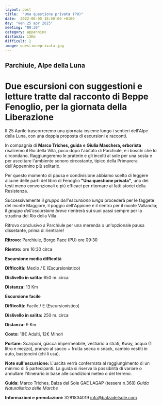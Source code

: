 ```yaml
---
layout: post
title:  "Una questione privata (PU)"
date:  2022-06-05 18:00:00 +0100
day: "ven 25 apr 2025"
meeting: "09:30"
category: appennino 
distanza: 13Km
difficult: 2
image: questioneprivata.jpg
---
```


## Parchiule, Alpe della Luna

# Due escursioni con suggestioni e letture tratte dal racconto di Beppe Fenoglio, per la giornata della Liberazione

Il 25 Aprile trascorreremo una giornata insieme lungo i sentieri dell'Alpe della Luna, con una doppia proposta di escursioni e racconti.

In compagnia di **Marco Triches, guida** e **Giulia Maschera, erborista** risaliremo il Rio della Villa, poco dopo l'abitato di Parchiule, e i boschi che lo circondano. Raggiungeremo le praterie e gli incolti al sole per una sosta e per ascoltare l'ambiente sonoro circostante, tipico della Primavera dell'Appennino più solitario.

Per questo momento di pausa e condivisione abbiamo scelto di leggere alcune delle parti del libro di Fenoglio **"Una questione privata"**, uno dei testi meno convenzionali e più efficaci per ritornare ai fatti storici della Resistenza.

Successivamente il *gruppo dell'escursione lunga* procederà per le faggete del monte Maggiore, il poggio dell'Appione e il rientro per il monte Vallandia; il *gruppo dell'escursione breve* rientrerà sui suoi passi sempre per la stradina del Rio della Villa.

Ritrovo conclusivo a Parchiule per una merenda o un'opzionale pausa dissetante, prima di rientrare!

**Ritrovo:** Parchiule, Borgo Pace (PU) ore 09:30

**Rientro:** ore 16:30 circa 


**Escursione media difficoltà**

**Difficoltà:** Medio / E (Escursionistico)

**Dislivello in salita:** 650 m. circa

**Distanza:** 13 Km 


**Escursione facile**

**Difficoltà:** Facile / E (Escursionistico)

**Dislivello in salita:** 250 m. circa

**Distanza:** 9 Km 


**Costo:** 18€ Adulti, 12€ Minori

**Portare:** Scarponi, giacca impermeabile, vestiario a strati, Kway, acqua (1 litro e mezzo), pranzo al sacco + frutta secca o snack, cambio vestiti in auto, bastoncini (chi li usa). 

**Note sull'escursione:** L'uscita verrà confermata al raggiungimento di un minimo di 5 partecipanti. La guida si riserva la possibilità di variare o annullare l'itinerario in base alle condizioni meteo o del terreno.

**Guida:** Marco Triches, Balza del Sole GAE LAGAP (tessera n.368)
*Guida Naturalistica delle Marche*

**Informazioni e prenotazioni:** 3281834019 info@balzadelsole.com
